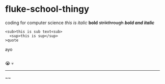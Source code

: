 # fluke-school-thingy
coding for computer science
*this is italic*
__bold__
~~strikthrough~~
***bold and italic***
```
<sub>this is sub text<sub>
  <sup>this is sup</sup>
>quote
  ```
  
  ayo
  
  ```
  ```
  
  :sob:
  :skull:
  ***
  ~~ 
